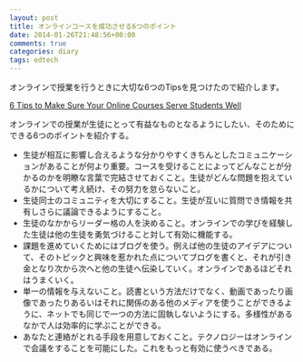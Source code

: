 ```yaml
---
layout: post
title: オンラインコースを成功させる6つのポイント
date: 2014-01-26T21:48:56+00:00
comments: true
categories: diary
tags: edtech
---
```


オンラインで授業を行うときに大切な6つのTipsを見つけたので紹介します。

<a href="http://edcetera.rafter.com/6-tips-to-make-sure-your-online-courses-serve-students-well" title="6 Tips to Make Sure Your Online Courses Serve Students Well" target="_blank">6 Tips to Make Sure Your Online Courses Serve Students Well</a>

オンラインでの授業が生徒にとって有益なものとなるようにしたい、そのためにできる6つのポイントを紹介する。

<ul>
  <li>生徒が相互に影響し合えるような分かりやすくきちんとしたコミュニケーションがあることが何より重要。コースを受けることによってどんなことが分かるのかを明瞭な言葉で完結させておくこと。生徒がどんな問題を抱えているかについて考え続け、その努力を怠らないこと。
  </li>
  <li>生徒同士のコミュニティを大切にすること。生徒が互いに質問でき情報を共有しさらに議論できるようにすること。
  </li>
  <li>生徒のなかからリーダー格の人を決めること。オンラインでの学びを経験した生徒は他の生徒を勇気づけること対して有効に機能する。
  </li>
  <li>課題を進めていくためにはブログを使う。例えば他の生徒のアイデアについて、そのトピックと興味を惹かれた点についてブログを書くと、それが引き金となり次から次へと他の生徒へ伝染していく。オンラインであるほどそれはうまくいく。
  </li>
  <li>単一の情報を与えないこと。読書という方法だけでなく、動画であったり画像であったりあるいはそれに関係のある他のメディアを使うことができるように、ネットでも同じで一つの方法に固執しないようにする。多様性があるなかで人は効率的に学ぶことができる。
  </li>
  <li>あなたと連絡がとれる手段を用意しておくこと。テクノロジーはオンラインで会議をすることを可能にした。これをもっと有効に使うべきである。
  </li>
</ul>
